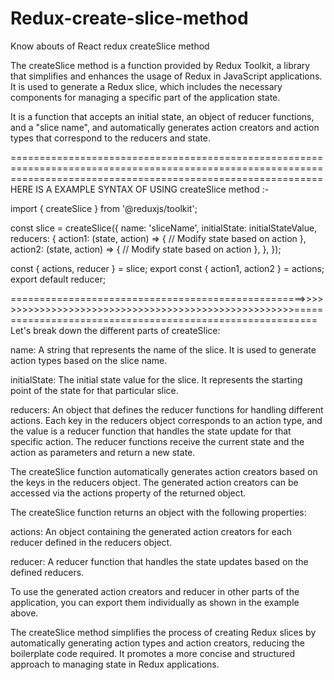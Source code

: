 # Redux-create-slice-method
Know abouts of  React redux createSlice method

The createSlice method is a function provided by Redux Toolkit, a library that simplifies and enhances the usage of Redux in JavaScript applications. It is used to generate a Redux slice, which includes the necessary components for managing a specific part of the application state.


It is a function that accepts an initial state, an object of reducer functions, and a "slice name", and automatically generates action creators and action types that correspond to the reducers and state.


==================================================================================================================================================================
HERE IS A EXAMPLE SYNTAX OF USING createSlice method :- 

import { createSlice } from '@reduxjs/toolkit';

const slice = createSlice({
  name: 'sliceName',
  initialState: initialStateValue,
  reducers: {
    action1: (state, action) => {
      // Modify state based on action
    },
    action2: (state, action) => {
      // Modify state based on action
    },
  },
});

const { actions, reducer } = slice;
export const { action1, action2 } = actions;
export default reducer;


===================================================>>>>>>>>>>>>>>>>>>>>>>>>>>>>>>>>>>>>>>>>>>>>>>>>>>>>>==========================================================
                                                    Let's break down the different parts of createSlice:
                                                            
 

name: A string that represents the name of the slice. It is used to generate action types based on the slice name.

initialState: The initial state value for the slice. It represents the starting point of the state for that particular slice.

reducers: An object that defines the reducer functions for handling different actions. Each key in the reducers object corresponds to an action type, and the value is a reducer function that handles the state update for that specific action. The reducer functions receive the current state and the action as parameters and return a new state.

The createSlice function automatically generates action creators based on the keys in the reducers object. The generated action creators can be accessed via the actions property of the returned object.

The createSlice function returns an object with the following properties:

actions: An object containing the generated action creators for each reducer defined in the reducers object.

reducer: A reducer function that handles the state updates based on the defined reducers.

To use the generated action creators and reducer in other parts of the application, you can export them individually as shown in the example above.

The createSlice method simplifies the process of creating Redux slices by automatically generating action types and action creators, reducing the boilerplate code required. It promotes a more concise and structured approach to managing state in Redux applications.                                                           

